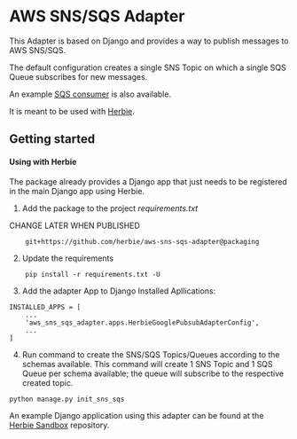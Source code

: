 # AWS SNS/SQS Adapter

This Adapter is based on Django and provides a way to publish messages to AWS SNS/SQS. 

The default configuration creates a single SNS Topic on which a single SQS Queue subscribes for new messages.

An example [SQS consumer](example_consumer) is also available.

It is meant to be used with [Herbie](https://github.com/herbie/herbie).

## Getting started

#### Using with Herbie

The package already provides a Django app that just needs to be registered in the main Django app using Herbie.

1. Add the package to the project _requirements.txt_

CHANGE LATER WHEN PUBLISHED
```
    git+https://github.com/herbie/aws-sns-sqs-adapter@packaging
```

2. Update the requirements
```
    pip install -r requirements.txt -U
```

3. Add the adapter App to Django Installed Apllications:

```
INSTALLED_APPS = [
    ...
    'aws_sns_sqs_adapter.apps.HerbieGooglePubsubAdapterConfig',
    ...
]
```

4. Run command to create the SNS/SQS Topics/Queues according to the schemas available. 
This command will create 1 SNS Topic and 1 SQS Queue per schema available; the queue will subscribe to the respective created topic.

```
python manage.py init_sns_sqs
```

An example Django application using this adapter can be found at the [Herbie Sandbox](https://github.com/herbie/sandbox) repository.
